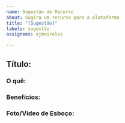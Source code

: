```yaml
---
name: Sugestão de Recurso
about: Sugira um recurso para a plataforma
title: "[Sugestão]"
labels: sugestão
assignees: ajmeireles

---
```


<!-- ATENÇÃO: Sinta-se convidado a sugerir qualquer coisa, desde um recurso até uma melhoria ou aprimoramento, mas saiba que a sua sugestão será avaliada e assim ela poderá ser aceita ou não, a depender do julgamento dos responsáveis. --> 

## Título: <!-- TITULO DESCRITIVO SOBRE A SUGESTÃO -->

### O quê:
<!-- RESUMO SOBRE A SUGESTÃO -->

### Benefícios: <!-- ISSO É OPCIONAL -->
<!-- BENEFÍCIOS PARA A PLATAFORMA CASO A SUGESTÃO SEJA ACEITA? -->

### Foto/Vídeo de Esboço: <!-- ISSO É OPCIONAL -->
<!-- INSIRA QUALQUER FOTO/VÍDEO DE ESBOÇO DA SUGESTÃO  -->
